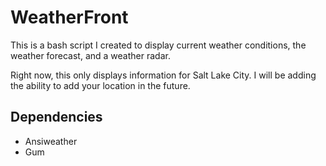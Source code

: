 # WeatherFront

This is a bash script I created to display current weather conditions, the weather forecast, and a weather radar.

Right now, this only displays information for Salt Lake City. I will be adding the ability to add your location in the future.

## Dependencies
- Ansiweather
- Gum
